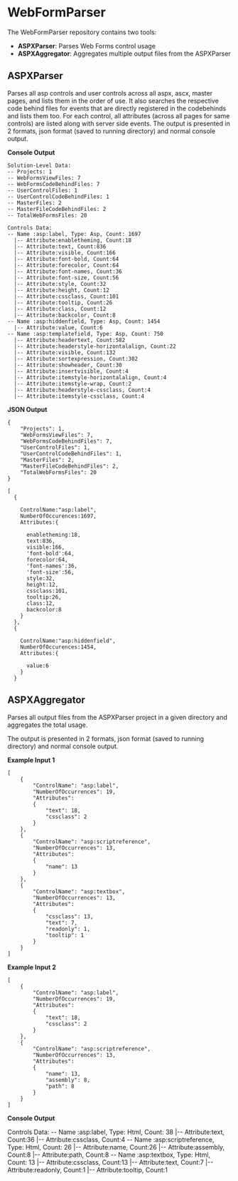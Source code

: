 # WebFormParser
The WebFormParser repository contains two tools:
* **ASPXParser**: Parses Web Forms control usage
* **ASPXAggregator**: Aggregates multiple output files from the ASPXParser

## ASPXParser
Parses all asp controls and user controls across all aspx, ascx, master pages, and lists them in the order of use. It also searches the respective code behind files for events that are directly registered in the codebehinds and lists them too.
For each control, all attributes (across all pages for same controls) are listed along with server side events.
The output is presented in 2 formats, json format (saved to running directory) and normal console output.

**Console Output**

```
Solution-Level Data:
-- Projects: 1
-- WebFormsViewFiles: 7
-- WebFormsCodeBehindFiles: 7
-- UserControlFiles: 1
-- UserControlCodeBehindFiles: 1
-- MasterFiles: 2
-- MasterFileCodeBehindFiles: 2
-- TotalWebFormsFiles: 20

Controls Data:
-- Name :asp:label, Type: Asp, Count: 1697
  |-- Attribute:enabletheming, Count:18
  |-- Attribute:text, Count:836
  |-- Attribute:visible, Count:166
  |-- Attribute:font-bold, Count:64
  |-- Attribute:forecolor, Count:64
  |-- Attribute:font-names, Count:36
  |-- Attribute:font-size, Count:56
  |-- Attribute:style, Count:32
  |-- Attribute:height, Count:12
  |-- Attribute:cssclass, Count:101
  |-- Attribute:tooltip, Count:26
  |-- Attribute:class, Count:12
  |-- Attribute:backcolor, Count:8
-- Name :asp:hiddenfield, Type: Asp, Count: 1454
  |-- Attribute:value, Count:6
-- Name :asp:templatefield, Type: Asp, Count: 750
  |-- Attribute:headertext, Count:582
  |-- Attribute:headerstyle-horizontalalign, Count:22
  |-- Attribute:visible, Count:132
  |-- Attribute:sortexpression, Count:302
  |-- Attribute:showheader, Count:30
  |-- Attribute:insertvisible, Count:4
  |-- Attribute:itemstyle-horizontalalign, Count:4
  |-- Attribute:itemstyle-wrap, Count:2
  |-- Attribute:headerstyle-cssclass, Count:4
  |-- Attribute:itemstyle-cssclass, Count:4

```
**JSON Output**
```
{
    "Projects": 1,
    "WebFormsViewFiles": 7,
    "WebFormsCodeBehindFiles": 7,
    "UserControlFiles": 1,
    "UserControlCodeBehindFiles": 1,
    "MasterFiles": 2,
    "MasterFileCodeBehindFiles": 2,
    "TotalWebFormsFiles": 20
}

[
  {
 
    ControlName:"asp:label",
    NumberOfOccurences:1697,
    Attributes:{
 
      enabletheming:18,
      text:836,
      visible:166,
      'font-bold':64,
      forecolor:64,
      'font-names':36,
      'font-size':56,
      style:32,
      height:12,
      cssclass:101,
      tooltip:26,
      class:12,
      backcolor:8
    }
  },
  {
 
    ControlName:"asp:hiddenfield",
    NumberOfOccurences:1454,
    Attributes:{
 
      value:6
    }
  }
```

## ASPXAggregator
Parses all output files from the ASPXParser project in a given directory and aggregates the total usage.

The output is presented in 2 formats, json format (saved to running directory) and normal console output.


**Example Input 1**
```
[
    {
        "ControlName": "asp:label",
        "NumberOfOccurrences": 19,
        "Attributes":
        {
            "text": 18,
            "cssclass": 2
        }
    },
    {
        "ControlName": "asp:scriptreference",
        "NumberOfOccurrences": 13,
        "Attributes":
        {
            "name": 13
        }
    },
    {
        "ControlName": "asp:textbox",
        "NumberOfOccurrences": 13,
        "Attributes":
        {
            "cssclass": 13,
            "text": 7,
            "readonly": 1,
            "tooltip": 1
        }
    }
]
```

**Example Input 2**
```
[
    {
        "ControlName": "asp:label",
        "NumberOfOccurrences": 19,
        "Attributes":
        {
            "text": 18,
            "cssclass": 2
        }
    },
    {
        "ControlName": "asp:scriptreference",
        "NumberOfOccurrences": 13,
        "Attributes":
        {
            "name": 13,
            "assembly": 8,
            "path": 8
        }
    }
]
```

**Console Output**

Controls Data:
-- Name :asp:label, Type: Html, Count: 38
  |-- Attribute:text, Count:36
  |-- Attribute:cssclass, Count:4
-- Name :asp:scriptreference, Type: Html, Count: 26
  |-- Attribute:name, Count:26
  |-- Attribute:assembly, Count:8
  |-- Attribute:path, Count:8
-- Name :asp:textbox, Type: Html, Count: 13
  |-- Attribute:cssclass, Count:13
  |-- Attribute:text, Count:7
  |-- Attribute:readonly, Count:1
  |-- Attribute:tooltip, Count:1
